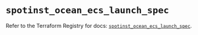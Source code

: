 # `spotinst_ocean_ecs_launch_spec`

Refer to the Terraform Registry for docs: [`spotinst_ocean_ecs_launch_spec`](https://registry.terraform.io/providers/spotinst/spotinst/1.211.0/docs/resources/ocean_ecs_launch_spec).
